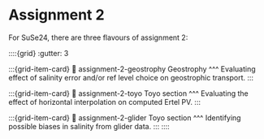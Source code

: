 # Assignment 2


For SuSe24, there are three flavours of assignment 2:

::::{grid}
:gutter: 3

:::{grid-item-card} 
:link: assignment-2-geostrophy
Geostrophy
^^^
Evaluating effect of salinity error and/or ref level choice on geostrophic transport.
:::

:::{grid-item-card} 
:link: assignment-2-toyo
Toyo section
^^^
Evaluating the effect of horizontal interpolation on computed Ertel PV.
:::

:::{grid-item-card} 
:link: assignment-2-glider
Toyo section
^^^
Identifying possible biases in salinity from glider data.
:::
::::

